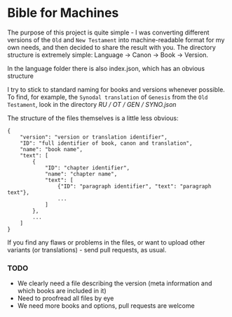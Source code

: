 # Bible for Machines

The purpose of this project is quite simple - I was converting different versions of the `Old` and `New Testament` into machine-readable format for my own needs, and then decided to share the result with you. The directory structure is extremely simple:
Language -> Canon -> Book -> Version.

In the language folder there is also index.json, which has an obvious structure

I try to stick to standard naming for books and versions whenever possible.
To find, for example, the `Synodal translation` of `Genesis` from the `Old Testament`, look in the directory *RU / OT / GEN / SYNO.json*

The structure of the files themselves is a little less obvious:

```
{
    "version": "version or translation identifier",
    "ID": "full identifier of book, canon and translation",
    "name": "book name",
    "text": [
        {
            "ID": "chapter identifier",
            "name": "chapter name",
            "text": [
                {"ID": "paragraph identifier", "text": "paragraph text"},
                ...
            ]
        },
        ...  
    ]
}
```

If you find any flaws or problems in the files, or want to upload other variants (or translations) - send pull requests, as usual.

### TODO

  * We clearly need a file describing the version (meta information and which books are included in it)
  * Need to proofread all files by eye
  * We need more books and options, pull requests are welcome

